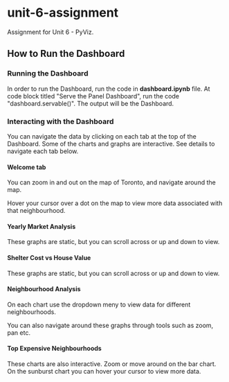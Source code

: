 # unit-6-assignment
Assignment for Unit 6 - PyViz.

## How to Run the Dashboard
### Running the Dashboard
In order to run the Dashboard, run the code in **dashboard.ipynb** file.
At code block titled "Serve the Panel Dashboard", run the code "dashboard.servable()".
The output will be the Dashboard.

### Interacting with the Dashboard
You can navigate the data by clicking on each tab at the top of the Dashboard.
Some of the charts and graphs are interactive. See details to navigate each tab below.

#### Welcome tab
You can zoom in and out on the map of Toronto, and navigate around the map.

Hover your cursor over a dot on the map to view more data associated with that neighbourhood.

#### Yearly Market Analysis
These graphs are static, but you can scroll across or up and down to view.

#### Shelter Cost vs House Value
These graphs are static, but you can scroll across or up and down to view.

#### Neighbourhood Analysis
On each chart use the dropdown meny to view data for different neighbourhoods.

You can also navigate around these graphs through tools such as zoom, pan etc.

#### Top Expensive Neighbourhoods
These charts are also interactive. Zoom or move around on the bar chart. 
On the sunburst chart you can hover your cursor to view more data.
